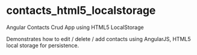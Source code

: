 # contacts_html5_localstorage
Angular Contacts Crud App using HTML5 LocalStorage

Demonstrates how to edit / delete / add contacts using AngularJS, HTML5 local storage for persistence. 
